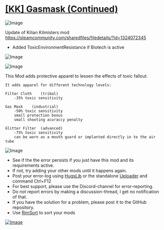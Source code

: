 # [[KK] Gasmask (Continued)](https://steamcommunity.com/sharedfiles/filedetails/?id=2188981385)

![Image](https://i.imgur.com/buuPQel.png)

Update of Kilian Kilmisters mod
https://steamcommunity.com/sharedfiles/filedetails/?id=1324072345

- Added ToxicEnvironmentResistance if Biotech is active

![Image](https://i.imgur.com/pufA0kM.png)
	
![Image](https://i.imgur.com/Z4GOv8H.png)

This Mod adds protective apparel to lessen the effects of toxic fallout.
	
	It adds apparel for different technology levels:
	
	Filter Cloth	(tribal)
		-35% toxic sensitivity
		
	Gas Mask 	(industrial)
		-50% toxic sensitivity
		small protection bonus
		small shooting acuraccy penalty
	
	Glitter Filter	(advanced)
		-75% toxic sensitivity
		can be worn as a mouth guard or implanted directly in to the air tube


![Image](https://i.imgur.com/PwoNOj4.png)



-  See if the the error persists if you just have this mod and its requirements active.
-  If not, try adding your other mods until it happens again.
-  Post your error-log using [HugsLib](https://steamcommunity.com/workshop/filedetails/?id=818773962) or the standalone [Uploader](https://steamcommunity.com/sharedfiles/filedetails/?id=2873415404) and command Ctrl+F12
-  For best support, please use the Discord-channel for error-reporting.
-  Do not report errors by making a discussion-thread, I get no notification of that.
-  If you have the solution for a problem, please post it to the GitHub repository.
-  Use [RimSort](https://github.com/RimSort/RimSort/releases/latest) to sort your mods



[![Image](https://img.shields.io/github/v/release/emipa606/KKGasmask?label=latest%20version&style=plastic&color=9f1111&labelColor=black)](https://steamcommunity.com/sharedfiles/filedetails/changelog/2188981385)
